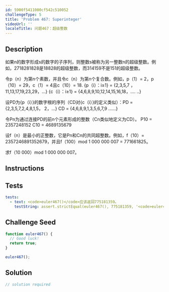```yaml
---
id: 5900f5411000cf542c510052
challengeType: 5
title: 'Problem 467: Superinteger'
videoUrl: ''
localeTitle: 问题467：超级整数
---
```


## Description
<section id="description">如果n的数字形成s的数字的子序列，则整数s被称为另一整数n的超级整数。例如，2718281828是18828的超级整数，而314159不是151的超级整数。 <p>令p（n）为第n个素数，并且令c（n）为第n个复合数。例如，p（1）= 2，p（10）= 29，c（1）= 4且c（10）= 18. {p（i）：i≥1} = {2,3,5,7 ，11,13,17,19,23,29，...} {c（i）：i≥1} = {4,6,8,9,10,12,14,15,16,18，.... ..} </p><p>设PD为{p（i）}的数字根的序列（CD对{c（i）}的定义类似）：PD = {2,3,5,7,2,4,8,1,5， 2，...} CD = {4,6,8,9,1,3,5,6,7,9 ......} </p><p>令Pn为通过连接PD的前n个元素形成的整数（Cn类似地定义为CD）。 P10 = 2357248152 C10 = 4689135679 </p><p>设f（n）是最小的正整数，它是Pn和Cn的共同超整数。例如，f（10）= 2357246891352679，并且f（100）mod 1 000 000 007 = 771661825。 </p><p>求f（10 000）mod 1 000 000 007。 </p></section>

## Instructions
<section id="instructions">
</section>

## Tests
<section id='tests'>

```yml
tests:
  - text: <code>euler467()</code>应该返回775181359。
    testString: assert.strictEqual(euler467(), 775181359, '<code>euler467()</code> should return 775181359.');

```

</section>

## Challenge Seed
<section id='challengeSeed'>

<div id='js-seed'>

```js
function euler467() {
  // Good luck!
  return true;
}

euler467();

```

</div>



</section>

## Solution
<section id='solution'>

```js
// solution required
```
</section>
